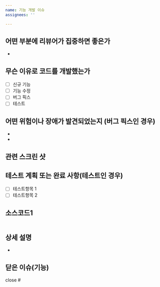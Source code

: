 ```yaml
---
name: 기능 개발 이슈
assignees: ''

---
```


## 어떤 부분에 리뷰어가 집중하면 좋은가
- 

## 무슨 이유로 코드를 개발했는가
- [ ] 신규 기능
- [ ] 기능 수정
- [ ] 버그 픽스
- [ ] 테스트

## 어떤 위험이나 장애가 발견되었는지 (버그 픽스인 경우)
- 
- 

## 관련 스크린 샷 

## 테스트 계획 또는 완료 사항(테스트인 경우)
- [ ] 테스트항목 1
- [ ] 테스트항목 2

## 소스코드1
```Java


```

## 상세 설명
- 

## 닫은 이슈(기능)
close #
